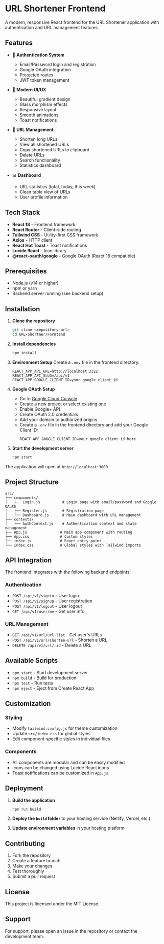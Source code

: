 # URL Shortener Frontend

A modern, responsive React frontend for the URL Shortener application with authentication and URL management features.

## Features

- 🔐 **Authentication System**

  - Email/Password login and registration
  - Google OAuth integration
  - Protected routes
  - JWT token management

- 🎨 **Modern UI/UX**

  - Beautiful gradient design
  - Glass morphism effects
  - Responsive layout
  - Smooth animations
  - Toast notifications

- 🔗 **URL Management**

  - Shorten long URLs
  - View all shortened URLs
  - Copy shortened URLs to clipboard
  - Delete URLs
  - Search functionality
  - Statistics dashboard

- 📊 **Dashboard**
  - URL statistics (total, today, this week)
  - Clean table view of URLs
  - User profile information

## Tech Stack

- **React 18** - Frontend framework
- **React Router** - Client-side routing
- **Tailwind CSS** - Utility-first CSS framework
- **Axios** - HTTP client
- **React Hot Toast** - Toast notifications
- **Lucide React** - Icon library
- **@react-oauth/google** - Google OAuth (React 18 compatible)

## Prerequisites

- Node.js (v14 or higher)
- npm or yarn
- Backend server running (see backend setup)

## Installation

1. **Clone the repository**

   ```bash
   git clone <repository-url>
   cd URL-Shortner/Forntend
   ```

2. **Install dependencies**

   ```bash
   npm install
   ```

3. **Environment Setup**
   Create a `.env` file in the frontend directory:

   ```env
   REACT_APP_API_URL=http://localhost:3322
   REACT_APP_API_SLUG=/api/v1
   REACT_APP_GOOGLE_CLIENT_ID=your_google_client_id
   ```

4. **Google OAuth Setup**

   - Go to [Google Cloud Console](https://console.cloud.google.com/)
   - Create a new project or select existing one
   - Enable Google+ API
   - Create OAuth 2.0 credentials
   - Add your domain to authorized origins
   - Create a `.env` file in the frontend directory and add your Google Client ID:
     ```env
     REACT_APP_GOOGLE_CLIENT_ID=your_google_client_id_here
     ```

5. **Start the development server**
   ```bash
   npm start
   ```

The application will open at `http://localhost:3000`

## Project Structure

```
src/
├── components/
│   ├── Login.js          # Login page with email/password and Google OAuth
│   ├── Register.js       # Registration page
│   └── Dashboard.js      # Main dashboard with URL management
├── contexts/
│   └── AuthContext.js    # Authentication context and state management
├── App.js               # Main app component with routing
├── App.css              # Custom styles
├── index.js             # React entry point
└── index.css            # Global styles with Tailwind imports
```

## API Integration

The frontend integrates with the following backend endpoints:

### Authentication

- `POST /api/v1/signin` - User login
- `POST /api/v1/signup` - User registration
- `POST /api/v1/logout` - User logout
- `GET /api/v1/user/me` - Get user info

### URL Management

- `GET /api/v1/url/url-list` - Get user's URLs
- `POST /api/v1/url/shorten-url` - Shorten a URL
- `DELETE /api/v1/url/:id` - Delete a URL

## Available Scripts

- `npm start` - Start development server
- `npm build` - Build for production
- `npm test` - Run tests
- `npm eject` - Eject from Create React App

## Customization

### Styling

- Modify `tailwind.config.js` for theme customization
- Update `src/index.css` for global styles
- Edit component-specific styles in individual files

### Components

- All components are modular and can be easily modified
- Icons can be changed using Lucide React icons
- Toast notifications can be customized in `App.js`

## Deployment

1. **Build the application**

   ```bash
   npm run build
   ```

2. **Deploy the `build` folder** to your hosting service (Netlify, Vercel, etc.)

3. **Update environment variables** in your hosting platform

## Contributing

1. Fork the repository
2. Create a feature branch
3. Make your changes
4. Test thoroughly
5. Submit a pull request

## License

This project is licensed under the MIT License.

## Support

For support, please open an issue in the repository or contact the development team.
